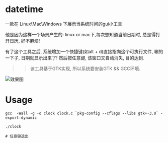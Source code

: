 # datetime
一款在 Linux\Mac\Windows 下展示当系统时间的gui小工具

他是因为这样一个场景产生的: linux or mac下,每次想知道当前日期时, 总是得打开日历, 好不麻烦!

有了这个工具之后, 系统增加一个快捷键(如alt + d)直接指向这个可执行文件, 唰的一下子, 日期就显示出来了! 然后按任意键, 该窗口又自动消失, 目的达到.

>> 该工具基于GTK实现, 所以系统要安装GTK && GCC环境.

![效果图](http://ww1.sinaimg.cn/large/71405cably1flwmp6u7odj20i50ac3yj.jpg)

# Usage

```
gcc  -Wall -g -o clock clock.c `pkg-config --cflags --libs gtk+-3.0` -export-dynamic

./clock

# 任意键退出
```
